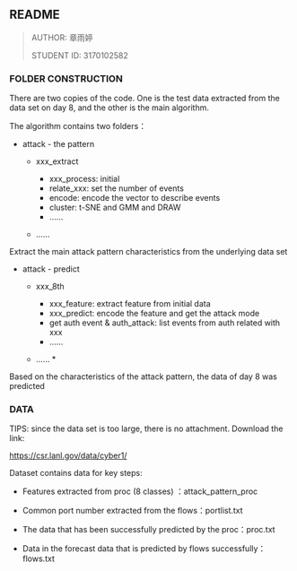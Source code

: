 ## README

> AUTHOR: 章雨婷
>
> STUDENT ID: 3170102582



### FOLDER CONSTRUCTION

There are two copies of the code. One is the test data extracted from the data set on day 8, and the other is the main algorithm.

The algorithm contains two folders：

* attack - the pattern

  * xxx_extract
    * xxx_process: initial
    * relate_xxx: set the number of events
    * encode: encode the vector to describe events
    * cluster: t-SNE and GMM and DRAW
    * ……

  * ……

Extract the main attack pattern characteristics from the underlying data set

* attack - predict

  * xxx_8th
    * xxx_feature: extract feature from initial data
    * xxx_predict: encode the feature and get the attack mode
    * get auth event & auth_attack: list events from auth related with xxx
    * ……

  * ……  * 

Based on the characteristics of the attack pattern, the data of day 8 was predicted





### DATA 

TIPS: since the data set is too large, there is no attachment. Download the link:

https://csr.lanl.gov/data/cyber1/

Dataset contains data for key steps:

* Features extracted from proc (8 classes) ：attack_pattern_proc

* Common port number extracted from the flows：portlist.txt

* The data that has been successfully predicted by the proc：proc.txt

* Data in the forecast data that is predicted by flows successfully：flows.txt